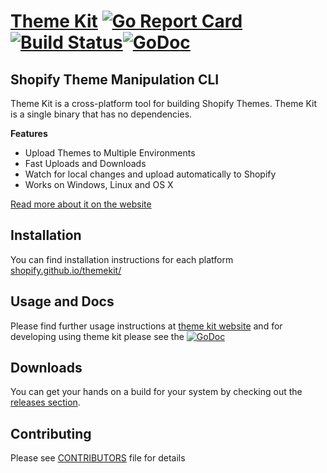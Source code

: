 # [Theme Kit](https://shopify.github.io/themekit/) [![Go Report Card](https://goreportcard.com/badge/github.com/shopify/themekit)](https://goreportcard.com/report/github.com/shopify/themekit) [![Build Status](https://circleci.com/gh/Shopify/themekit.png?circle-token=ac951910873cafaaf9c1be6049d2b9d3276eb2d4)](https://circleci.com/gh/Shopify/themekit)[![GoDoc](https://godoc.org/github.com/Shopify/themekit?status.svg)](http://godoc.org/github.com/Shopify/themekit)
## Shopify Theme Manipulation CLI

Theme Kit is a cross-platform tool for building Shopify Themes. Theme Kit is a single binary that has no dependencies.

**Features**
- Upload Themes to Multiple Environments
- Fast Uploads and Downloads
- Watch for local changes and upload automatically to Shopify
- Works on Windows, Linux and OS X

[Read more about it on the website](https://shopify.github.io/themekit/)

## Installation

You can find installation instructions for each platform [shopify.github.io/themekit/](https://shopify.github.io/themekit/)

## Usage and Docs

Please find further usage instructions at [theme kit website](https://shopify.github.io/themekit/commands/) and for developing using theme kit please see the [![GoDoc](https://godoc.org/github.com/Shopify/themekit?status.svg)](http://godoc.org/github.com/Shopify/themekit)

## Downloads

You can get your hands on a build for your system by checking out the [releases section](https://github.com/Shopify/themekit/releases).

## Contributing

Please see [CONTRIBUTORS](https://github.com/Shopify/themekit/blob/master/CONTRIBUTORS.md) file for details
